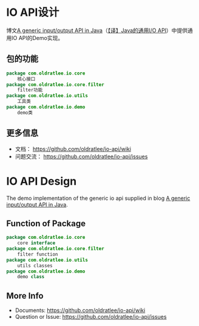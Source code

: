 IO API设计
===================

博文[A generic input/output API in Java](http://www.jroller.com/rickard/entry/a_generic_input_output_api)（[【译】Java的通用I/O API](https://github.com/oldratlee/io-api/wiki/generic-io-api-in-java-and-api-design)）中提供通用IO API的Demo实现。

包的功能
-------------------

```java
package com.oldratlee.io.core
	核心接口
package com.oldratlee.io.core.filter
	filter功能
package com.oldratlee.io.utils
	工具类
package com.oldratlee.io.demo
	demo类
```

更多信息
-------------------

- 文档： <https://github.com/oldratlee/io-api/wiki>
- 问题交流： <https://github.com/oldratlee/io-api/issues>

IO API Design
===================

The demo implementation of the generic io api supplied in blog [A generic input/output API in Java](http://www.jroller.com/rickard/entry/a_generic_input_output_api).

Function of Package
-------------------

```java
package com.oldratlee.io.core
	core interface
package com.oldratlee.io.core.filter
	filter function
package com.oldratlee.io.utils
	utils classes
package com.oldratlee.io.demo
	demo class
```

More Info
-------------------

- Documents: <https://github.com/oldratlee/io-api/wiki>
- Question or Issue: <https://github.com/oldratlee/io-api/issues>
